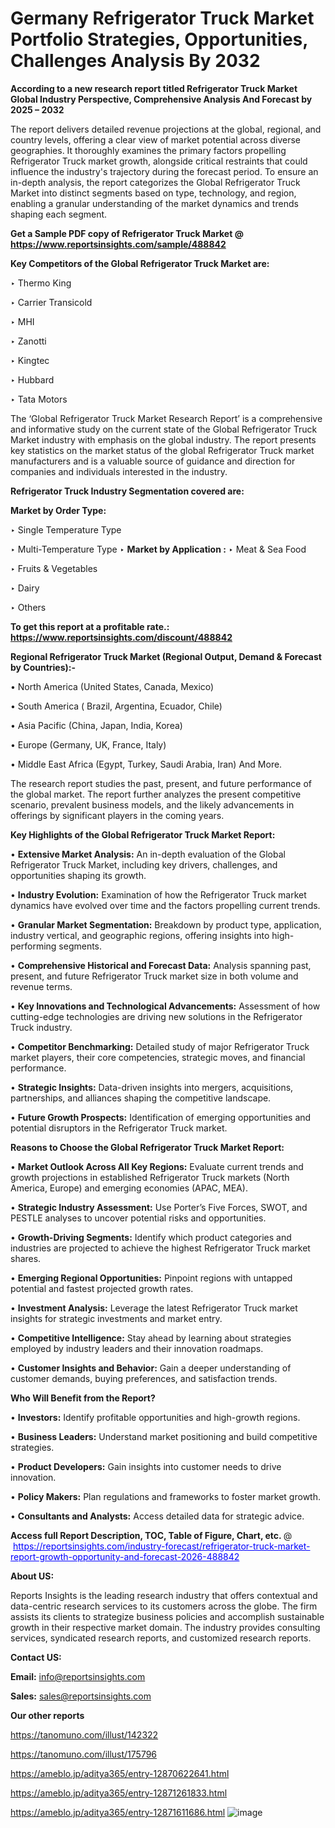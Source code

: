 # Germany Refrigerator Truck Market Portfolio Strategies, Opportunities, Challenges Analysis By 2032

<strong>According to a new research report titled Refrigerator Truck Market Global Industry Perspective, Comprehensive Analysis And Forecast by 2025 – 2032</strong>

The report delivers detailed revenue projections at the global, regional, and country levels, offering a clear view of market potential across diverse geographies. It thoroughly examines the primary factors propelling Refrigerator Truck market growth, alongside critical restraints that could influence the industry's trajectory during the forecast period. To ensure an in-depth analysis, the report categorizes the Global Refrigerator Truck Market into distinct segments based on type, technology, and region, enabling a granular understanding of the market dynamics and trends shaping each segment.

<strong>Get a Sample PDF copy of Refrigerator Truck Market </strong><strong>@<a href=https://www.reportsinsights.com/sample/488842 style=color:#0000ff;> https://www.reportsinsights.com/sample/488842</a></strong></font>

<strong>Key Competitors of the Global Refrigerator Truck Market are:</strong>

‣ Thermo King

‣ Carrier Transicold

‣ MHI

‣ Zanotti

‣ Kingtec

‣ Hubbard

‣ Tata Motors

The ‘Global Refrigerator Truck Market Research Report’ is a comprehensive and informative study on the current state of the Global Refrigerator Truck Market industry with emphasis on the global industry. The report presents key statistics on the market status of the global Refrigerator Truck market manufacturers and is a valuable source of guidance and direction for companies and individuals interested in the industry.

<strong>Refrigerator Truck Industry Segmentation covered are:</strong>

<strong>Market by Order Type: </strong>

‣ Single Temperature Type

‣ Multi-Temperature Type
‣ 
<strong>Market by Application :</strong>
‣ Meat & Sea Food

‣ Fruits & Vegetables

‣ Dairy

‣ Others

<strong>To get this report at a profitable rate.: <a href=https://www.reportsinsights.com/discount/488842 style=color:#0000ff;>https://www.reportsinsights.com/discount/488842</a></strong></font>

<strong>Regional Refrigerator Truck Market (Regional Output, Demand &amp; Forecast by Countries):-</strong>

• North America (United States, Canada, Mexico)

• South America ( Brazil, Argentina, Ecuador, Chile)

• Asia Pacific (China, Japan, India, Korea)

• Europe (Germany, UK, France, Italy)

• Middle East Africa (Egypt, Turkey, Saudi Arabia, Iran) And More.

The research report studies the past, present, and future performance of the global market. The report further analyzes the present competitive scenario, prevalent business models, and the likely advancements in offerings by significant players in the coming years.

<strong>Key Highlights of the Global Refrigerator Truck Market Report:</strong>

• <strong>Extensive Market Analysis:</strong> An in-depth evaluation of the Global Refrigerator Truck Market, including key drivers, challenges, and opportunities shaping its growth.

• <strong>Industry Evolution:</strong> Examination of how the Refrigerator Truck market dynamics have evolved over time and the factors propelling current trends.

• <strong>Granular Market Segmentation:</strong> Breakdown by product type, application, industry vertical, and geographic regions, offering insights into high-performing segments.

• <strong>Comprehensive Historical and Forecast Data:</strong> Analysis spanning past, present, and future Refrigerator Truck market size in both volume and revenue terms.

• <strong>Key Innovations and Technological Advancements:</strong> Assessment of how cutting-edge technologies are driving new solutions in the Refrigerator Truck industry.

• <strong>Competitor Benchmarking:</strong> Detailed study of major Refrigerator Truck market players, their core competencies, strategic moves, and financial performance.

• <strong>Strategic Insights:</strong> Data-driven insights into mergers, acquisitions, partnerships, and alliances shaping the competitive landscape.

• <strong>Future Growth Prospects:</strong> Identification of emerging opportunities and potential disruptors in the Refrigerator Truck market.

<strong>Reasons to Choose the Global Refrigerator Truck Market Report:</strong>

• <strong>Market Outlook Across All Key Regions:</strong> Evaluate current trends and growth projections in established Refrigerator Truck markets (North America, Europe) and emerging economies (APAC, MEA).

• <strong>Strategic Industry Assessment:</strong> Use Porter’s Five Forces, SWOT, and PESTLE analyses to uncover potential risks and opportunities.

• <strong>Growth-Driving Segments:</strong> Identify which product categories and industries are projected to achieve the highest Refrigerator Truck market shares.

• <strong>Emerging Regional Opportunities:</strong> Pinpoint regions with untapped potential and fastest projected growth rates.

• <strong>Investment Analysis:</strong> Leverage the latest Refrigerator Truck market insights for strategic investments and market entry.

• <strong>Competitive Intelligence:</strong> Stay ahead by learning about strategies employed by industry leaders and their innovation roadmaps.

• <strong>Customer Insights and Behavior:</strong> Gain a deeper understanding of customer demands, buying preferences, and satisfaction trends.

<strong>Who Will Benefit from the Report?</strong>

• <strong>Investors:</strong> Identify profitable opportunities and high-growth regions.

• <strong>Business Leaders:</strong> Understand market positioning and build competitive strategies.

• <strong>Product Developers:</strong> Gain insights into customer needs to drive innovation.

• <strong>Policy Makers:</strong> Plan regulations and frameworks to foster market growth.

• <strong>Consultants and Analysts:</strong> Access detailed data for strategic advice.
</ul>
<strong>Access full Report Description, TOC, Table of Figure, Chart, etc. </strong>@  <a href=https://reportsinsights.com/industry-forecast/refrigerator-truck-market-report-growth-opportunity-and-forecast-2026-488842 style=color:#0000ff;>https://reportsinsights.com/industry-forecast/refrigerator-truck-market-report-growth-opportunity-and-forecast-2026-488842</a></font>

<strong><strong>About US</strong>:</strong>

Reports Insights is the leading research industry that offers contextual and data-centric research services to its customers across the globe. The firm assists its clients to strategize business policies and accomplish sustainable growth in their respective market domain. The industry provides consulting services, syndicated research reports, and customized research reports.

<strong>Contact US:</strong>

<p class=""""><b>Email:</b> <a href=mailto:info@reportsinsights.com>info@reportsinsights.com</a></p>
<p class=""""><b>Sales:</b> <a href=mailto:sales@reportsinsights.com>sales@reportsinsights.com</a></p>

<strong>Our other reports</strong>

<a href=https://tanomuno.com/illust/142322>https://tanomuno.com/illust/142322</a>

<a href=https://tanomuno.com/illust/175796>https://tanomuno.com/illust/175796</a>

<a href=https://ameblo.jp/aditya365/entry-12870622641.html>https://ameblo.jp/aditya365/entry-12870622641.html</a>

<a href=https://ameblo.jp/aditya365/entry-12871261833.html>https://ameblo.jp/aditya365/entry-12871261833.html</a>

<a href=https://ameblo.jp/aditya365/entry-12871611686.html>https://ameblo.jp/aditya365/entry-12871611686.html</a>
![image](https://github.com/user-attachments/assets/4fe07f06-41a7-4ff2-809c-4c7f60824b8f)

